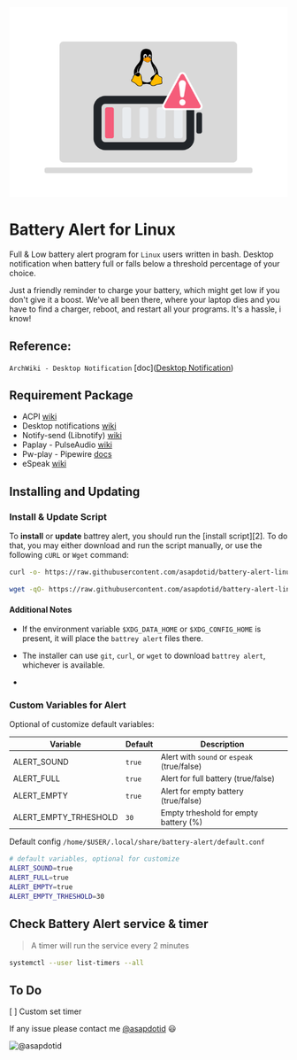 <p align="center">
    <img src="assets/battery-alert-linux.png" width="600" />
</p>

# Battery Alert for Linux

Full & Low battery alert program for `Linux` users written in bash.
Desktop notification when battery full or falls below a threshold percentage of your choice.

Just a friendly reminder to charge your battery, which might get low if you don't give it a boost. We've all been there, where your laptop dies and you have to find a charger, reboot, and restart all your programs. It's a hassle, i know!

## Reference:

`ArchWiki - Desktop Notification` [doc]([Desktop Notification](https://wiki.archlinux.org/title/Desktop_notifications))

## Requirement Package

-   ACPI [wiki](https://en.wikipedia.org/wiki/ACPI)
-   Desktop notifications [wiki](https://wiki.archlinux.org/title/Desktop_notifications)
-   Notify-send (Libnotify) [wiki](https://man.archlinux.org/man/notify-send.1.en)
-   Paplay - PulseAudio [wiki](https://linux.die.net/man/1/paplay)
-   Pw-play - Pipewire [docs](https://docs.pipewire.org/page_man_pw-cat_1.html)
-   eSpeak [wiki](https://espeak.sourceforge.net/)

## Installing and Updating

### Install & Update Script

To **install** or **update** battrey alert, you should run the [install script][2]. To do that, you may either download and run the script manually, or use the following `cURL` or `Wget` command:

```sh
curl -o- https://raw.githubusercontent.com/asapdotid/battery-alert-linux/refs/heads/main/install.sh | bash
```

```sh
wget -qO- https://raw.githubusercontent.com/asapdotid/battery-alert-linux/refs/heads/main/install.sh | bash
```

#### Additional Notes

-   If the environment variable `$XDG_DATA_HOME` or `$XDG_CONFIG_HOME` is present, it will place the `battrey alert` files there.</sub>

-   The installer can use `git`, `curl`, or `wget` to download `battrey alert`, whichever is available.
-

### Custom Variables for Alert

Optional of customize default variables:

| Variable              | Default | Description                                 |
| --------------------- | ------- | ------------------------------------------- |
| ALERT_SOUND           | `true`  | Alert with `sound` or `espeak` (true/false) |
| ALERT_FULL            | `true`  | Alert for full battery (true/false)         |
| ALERT_EMPTY           | `true`  | Alert for empty battery (true/false)        |
| ALERT_EMPTY_TRHESHOLD | `30`    | Empty trheshold for empty battery (%)       |

Default config `/home/$USER/.local/share/battery-alert/default.conf`

```bash
# default variables, optional for customize
ALERT_SOUND=true
ALERT_FULL=true
ALERT_EMPTY=true
ALERT_EMPTY_TRHESHOLD=30
```

## Check Battery Alert service & timer

> A timer will run the service every 2 minutes

```bash
systemctl --user list-timers --all
```

## To Do

[ ] Custom set timer

If any issue please contact me [@asapdotid](mailto:asapdotid@gmail.com) 😃

<img class="float-left rounded-2 avatar-user" src="https://avatars.githubusercontent.com/u/34257858?s=96&amp;v=4" width="48" height="48" alt="@asapdotid">
